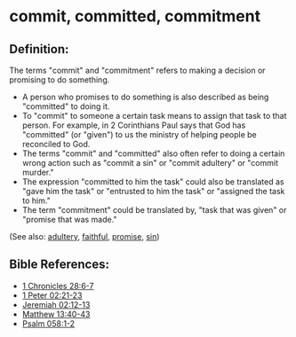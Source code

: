 # commit, committed, commitment #

## Definition: ##

The terms "commit" and "commitment" refers to making a decision or promising to do something. 

* A person who promises to do something is also described as being "committed" to doing it.
* To "commit" to someone a certain task means to assign that task to that person. For example, in 2 Corinthians Paul says that God has "committed" (or "given") to us the ministry of helping people be reconciled to God.
* The terms "commit" and "committed" also often refer to doing a certain wrong action such as "commit a sin" or "commit adultery" or "commit murder."
* The expression "committed to him the task" could also be translated as "gave him the task" or "entrusted to him the task" or "assigned the task to him."
* The term "commitment" could be translated by, "task that was given" or "promise that was made."

(See also: [adultery](../kt/adultery.md), [faithful](../kt/faithful.md), [promise](../kt/promise.md), [sin](../kt/sin.md))

## Bible References: ##

* [1 Chronicles 28:6-7](en/tn/1ch/help/28/06)
* [1 Peter 02:21-23](en/tn/1pe/help/02/21)
* [Jeremiah 02:12-13](en/tn/jer/help/02/12)
* [Matthew 13:40-43](en/tn/mat/help/13/40)
* [Psalm 058:1-2](en/tn/psa/help/58/01)